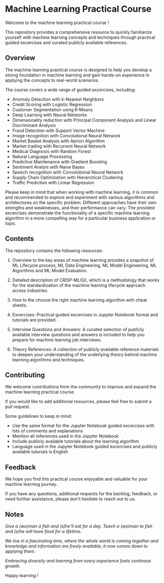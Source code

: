 # Machine Learning Practical Course

Welcome to the machine learning practical course !

This repository provides a comprehensive resource to quickly familiarize yourself with machine learning concepts and techniques through practical guided excercises and curated publicly available references.

## Overview

The machine learning practical course is designed to help you develop a strong foundation in machine learning and gain hands-on experience in applying the concepts to real-world scenarios.

The course covers a wide range of guided excercises, including:

- Anomaly Detection with k-Nearest Neighbors
- Credit Scoring with Logistic Regression
- Customer Segmentation using K-Means
- Deep Learning with Neural Networks
- Dimensionality reduction with Principal Component Analysis and Linear Discriminant Analysis
- Fraud Detection with Support Vector Machine
- Image recognition with Convolutional Neural Network
- Market Basket Analysis with Apriori Algorithm
- Market trading with Recurrent Neural Network
- Medical Diagnosis with Random Forest
- Natural Language Processing
- Predictive Maintenance with Gradient Boosting
- Sentiment Analyis with Naive Bayes
- Speech recognition with Convolutional Neural Network
- Supply Chain Optimization with Hierarchical Clustering
- Traffic Prediction with Linear Regression

Please keep in mind that when working with machine learning, it is common and recommended to explore and experiment with various algorithms and architectures on the specific problem. Different approaches have their own strengths and weaknesses, and their performance can vary. The provided excercises demonstrate the functionality of a specific machine learning algorithm in a more compelling way for a particular business application or topic.

## Contents

The repository contains the following resources:

1. Overview to the key areas of machine learning provides a snapshot of ML Lifecycle process, ML Data Engineering, ML Model Engineering, ML Algorithms and ML Model Evaluation.

2. Detailed description of CRISP-ML(Q), which is a methodology that works for the standardization of the machine learning lifecycle approach across industries.

3. How to the choose the right machine learning algorithm with cheat sheets.

4. Excercises: Practical guided excercises in Jupyter Notebook format and tutorials are provided.

5. Interview Questions and Answers: A curated selection of publicly available interview questions and answers is included to help you prepare for machine learning job interviews.

6. Theory References: A collection of publicly available reference materials to deepen your understanding of the underlying theory behind machine learning algorithms and techniques.

## Contributing

We welcome contributions from the community to improve and expand the machine learning practical course.

If you would like to add additional resources, please feel free to submit a pull request.

Some guidelines to keep in mind:
- Use the same format for the Jupyter Notebook guided excercises with lots of comments and explanations
- Mention all references used in the Jupyter Notebook
- Include publicly available tutorials about the learning algorithm
- Language used in the Jupyter Notebook guided excercises and publicly available tutorials is English

## Feedback

We hope you find this practical course enjoyable and valuable for your machine learning journey.

If you have any questions, additional requests for the backlog, feedback, or need further assistance, please don't hesitate to reach out to us.

## Notes

_Give a (wo)man a fish and (s)he'll eat for a day. Teach a (wo)man to fish and (s)he will have food for a lifetime._

_We live in a fascinating time, where the whole world is coming together and knowledge and information are freely available, it now comes down to applying them._

_Embracing diversity and learning from every experience fuels continous growth._

Happy learning !
